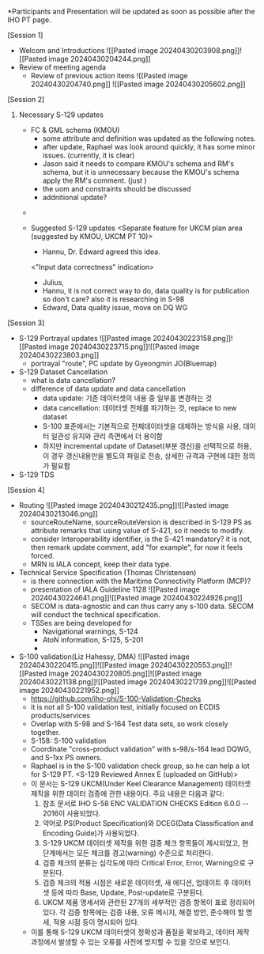 *Participants and Presentation will be updated as soon as possible after the IHO PT page.

[Session 1]
- Welcom and Introductions
  ![[Pasted image 20240430203908.png]]![[Pasted image 20240430204244.png]]
- Review of meeting agenda
	- Review of previous action items
	  ![[Pasted image 20240430204740.png]]
	  ![[Pasted image 20240430205602.png]]

[Session 2]
1. Necessary S-129 updates
	- FC & GML schema (KMOU)
		- some attribute and definition was updated as the following notes.
		- after update, Raphael was look around quickly, it has some minor issues. (currently, it is clear)
		- Jason said it needs to compare KMOU's schema and RM's schema, but it is unnecessary because the KMOU's schema apply the RM's comment.
		  (just )
		- the uom and constraints should be discussed
		- addnitional update?
	- <!--update notes>
	- https://www.diffchecker.com/rLLIBP8Q/

	1. uptdate metadata such as versionNumber, versionDate, etc.
	2. update definition of simple attributes (come from description of PS document).
	3. correct misspeelled feature name: Scale Minimum
	4. update uom that Maximum Draught / Expected Passing Speed / Distance Above UKC Limit
		- it needs to discuss about adding uom and constraint
		- uom and constraint update example (from S-101)
				<S100FC:S100_FC_SimpleAttribute>
				<S100FC:name>Depth Range Maximum Value</S100FC:name>
				<S100FC:definition>The maximum (deepest) value of a depth range.</S100FC:definition>
				<S100FC:code>depthRangeMaximumValue</S100FC:code>
				<S100FC:remarks>Where the area dries, the value is negative or zero (0).</S100FC:remarks>
				<S100FC:alias>DRVAL2</S100FC:alias>
				<S100FC:definitionReference>
					<S100FC:sourceIdentifier>821</S100FC:sourceIdentifier>
					<S100FC:definitionSource ref="IHOREG" />
				</S100FC:definitionReference>
				<S100FC:valueType>real</S100FC:valueType>
				<S100FC:uom>
					<S100Base:name>metre</S100Base:name>
					<S100Base:symbol>m</S100Base:symbol>
				</S100FC:uom>
				<S100FC:quantitySpecification>otherQuantity</S100FC:quantitySpecification>
				<S100FC:constraints>
					<S100CD:textPattern>sxxxxx.xx; s = sign, negative values only</S100CD:textPattern>
					<S100CD:range>
						<S100Base:lowerBound>-30</S100Base:lowerBound>
						<S100Base:upperBound>12500</S100Base:upperBound>
						<S100Base:closure>openInterval</S100Base:closure>
					</S100CD:range>
				</S100FC:constraints>
				
	5. comparision with S100FC, S100CI, S100CD schema documenation (using diffchecker).
	6. XSD update (no change, just change version number)
	
	pull request : I have incorporated the feedback provided by Raphael and made the necessary revisions accordingly. <!-->
2. Suggested S-129 updates
	<Separate feature for UKCM plan area (suggested by KMOU, UKCM PT 10)>
	- Hannu, Dr. Edward agreed this idea.

	<"Input data correctness" indication>
	- Julius, 
	- Hannu, it is not correct way to do, data quality is for publication so don't care? also it is researching in S-98
	- Edward, Data quality issue, move on DQ WG

[Session 3]
- S-129 Portrayal updates
  ![[Pasted image 20240430223158.png]]![[Pasted image 20240430223715.png]]![[Pasted image 20240430223803.png]]
	- portrayal "route", PC update by Gyeongmin JO(Bluemap)
- S-129 Dataset Cancellation
	- what is data cancellation?
	- difference of data update and data cancellation
		- data update: 기존 데이터셋의 내용 중 일부를 변경하는 것
		- data cancellation: 데이터셋 전체를 파기하는 것, replace to new dataset
		- S-100 표준에서는 기본적으로 전체데이터셋을 대체하는 방식을 사용, 데이터 일관성 유지와 관리 측면에서 더 용이함
		- 하지만 incremental update of Dataset(부분 갱신)을 선택적으로 허용, 이 경우 갱신내용만을 별도의 파일로 전송, 상세한 규격과 구현에 대한 정의가 필요함
- S-129 TDS

[Session 4]
- Routing
  ![[Pasted image 20240430212435.png]]![[Pasted image 20240430213046.png]]
	- sourceRouteName, sourceRouteVersion is described in S-129 PS as attribute remarks that using value of S-421, so it needs to modify.
	- consider Interoperability identifier, is the S-421 mandatory? it is not, then remark update comment, add "for example", for now it feels forced.
	- MRN is IALA concept, keep their data type.
- Technical Service Specification (Thomas Christensen)
	- is there connection with the Maritime Connectivity Platform (MCP)?
	- presentation of IALA Guideline 1128
	  ![[Pasted image 20240430224641.png]]![[Pasted image 20240430224926.png]]
	- SECOM is data-agnostic and can thus carry any s-100 data. SECOM will conduct the technical specification.
	- TSSes are being developed for
		- Navigational warnings, S-124
		- AtoN information, S-125, S-201
		- 
- S-100 validation(Liz Hahessy, DMA)
  ![[Pasted image 20240430220415.png]]![[Pasted image 20240430220553.png]]![[Pasted image 20240430220805.png]]![[Pasted image 20240430221138.png]]![[Pasted image 20240430221739.png]]![[Pasted image 20240430221952.png]]
	- https://github.com/iho-ohi/S-100-Validation-Checks
	- it is not all S-100 validation test, initially focused on ECDIS products/services
	- Overlap with S-98 and S-164 Test data sets, so work closely together.
	- S-158: S-100 validation
	- Coordinate "cross-product validation" with s-98/s-164 lead DQWG, and S-1xx PS owners.
	- Raphael is in the S-100 validation check group, so he can help a lot for S-129 PT.
	<S-129 Reviewed Annex E (uploaded on GitHub)>
	- 이 문서는 S-129 UKCM(Under Keel Clearance Management) 데이터셋 제작을 위한 데이터 검증에 관한 내용이다. 주요 내용은 다음과 같다:
		1. 참조 문서로 IHO S-58 ENC VALIDATION CHECKS Edition 6.0.0 -- 2016이 사용되었다.
		2. 약어로 PS(Product Specification)와 DCEG(Data Classification and Encoding Guide)가 사용되었다. 
		3. S-129 UKCM 데이터셋 제작을 위한 검증 체크 항목들이 제시되었고, 현 단계에서는 모든 체크를 경고(warning) 수준으로 처리한다.
		4. 검증 체크의 분류는 심각도에 따라 Critical Error, Error, Warning으로 구분된다.
		5. 검증 체크의 적용 시점은 새로운 데이터셋, 새 에디션, 업데이트 후 데이터셋 등에 따라 Base, Update, Post-update로 구분된다.
		6. UKCM 제품 명세서와 관련된 27개의 세부적인 검증 항목이 표로 정리되어 있다. 각 검증 항목에는 검증 내용, 오류 메시지, 해결 방안, 준수해야 할 명세, 적용 시점 등이 명시되어 있다.
	- 이를 통해 S-129 UKCM 데이터셋의 정확성과 품질을 확보하고, 데이터 제작 과정에서 발생할 수 있는 오류를 사전에 방지할 수 있을 것으로 보인다.